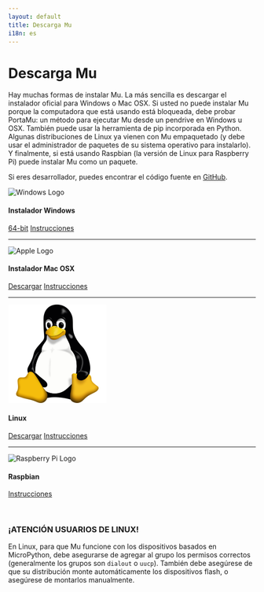 ```yaml
---
layout: default
title: Descarga Mu
i18n: es
---
```


# Descarga Mu

Hay muchas formas de instalar Mu. La más sencilla es descargar el instalador oficial para Windows o Mac OSX. Si usted no puede instalar Mu porque la computadora que está usando está bloqueada, debe probar PortaMu: un método para ejecutar Mu desde un pendrive en Windows u OSX. También puede usar la herramienta de pip incorporada en Python. Algunas distribuciones de Linux ya vienen con Mu empaquetado (y debe usar el administrador de paquetes de su sistema operativo para instalarlo). Y finalmente, si está usando Raspbian (la versión de Linux para Raspberry Pi) puede instalar Mu como un paquete.

Si eres desarrollador, puedes encontrar el código fuente en
[GitHub](https://github.com/mu-editor/mu).

<div class="media">
  <div class="media-left">
    <img src="/img/windows_logo.png" alt="Windows Logo" class="media-object">
  </div>
  <div class="media-body">
    <h4 class="media-heading">Instalador Windows</h4>
    <p><a id="download-button-windows" href="https://github.com/mu-editor/mu/releases/download/v1.2.0/MuEditor-win64-1.2.0.msi" class="btn btn-primary" role="button">64-bit</a>
    <a href="/en/howto/1.2/install_windows" class="btn btn-default" role="button">Instrucciones</a></p>
  </div>
</div>

<hr/>

<div class="media">
  <div class="media-left">
    <img src="/img/apple_logo.png" alt="Apple Logo" class="media-object">
  </div>
  <div class="media-body">
    <h4 class="media-heading">Instalador Mac OSX</h4>
    <p><a id="download-button-macos" href="https://github.com/mu-editor/mu/releases/download/v1.2.0/MuEditor-OSX-1.2.0.dmg" class="btn btn-primary" role="button">Descargar</a>
    <a href="/en/howto/1.2/install_macos" class="btn btn-default" role="button">Instrucciones</a></p>
  </div>
</div>

<hr/>

<div class="media">
  <div class="media-left">
    <img src="/img/linux.png" alt="Linux Logo" class="media-object">
  </div>
  <div class="media-body">
    <h4 class="media-heading">Linux</h4>
    <p><a id="download-button-linux" href="https://github.com/mu-editor/mu/releases/download/v1.2.0/MuEditor-Linux-1.2.0-x86_64.AppImage" class="btn btn-primary" role="button">Descargar</a>
    <a href="/en/howto/1.2/install_linux" class="btn btn-default" role="button">Instrucciones</a></p>
  </div>
</div>

<hr/>

<div class="media">
  <div class="media-left">
    <img src="/img/rpi_logo.png" alt="Raspberry Pi Logo" class="media-object">
  </div>
  <div class="media-body">
    <h4 class="media-heading">Raspbian</h4>
        <p><a href="/en/howto/1.1/install_raspberry_pi" class="btn btn-default" role="button">Instrucciones</a></p>
  </div>
</div>

<br/>

<div class="panel panel-danger">
    <div class="panel-heading"><h3 class="panel-title">¡ATENCIÓN USUARIOS DE LINUX!</h3></div>
    <div class="panel-body">
    <p>En Linux, para que Mu funcione con los dispositivos basados ​​en MicroPython, debe asegurarse de agregar al grupo los permisos correctos (generalmente los grupos son <code>dialout</code> o <code>uucp</code>). También debe asegúrese de que su distribución monte automáticamente los dispositivos flash, o asegúrese de montarlos manualmente.</p>
    </div>
</div>

<script src="{{ ASSET_PATH }}/js/platform.js"></script>
